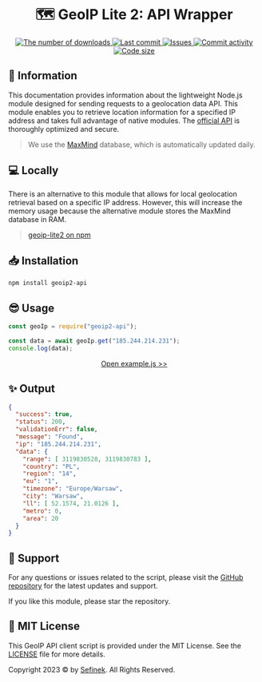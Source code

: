 <div align="center">
    <h1>🗺️ GeoIP Lite 2: API Wrapper</h1>
    <a href="https://www.npmjs.com/package/geoip2-api">
        <img src="https://img.shields.io/npm/dt/geoip2-api?maxAge=3600" alt="The number of downloads">
        <img src="https://img.shields.io/github/last-commit/sefinek24/geoip2-api" alt="Last commit">
        <img src="https://img.shields.io/github/issues/sefinek24/geoip2-api" alt="Issues">
        <img src="https://img.shields.io/github/commit-activity/w/sefinek24/geoip2-api" alt="Commit activity">
        <img src="https://img.shields.io/github/languages/code-size/sefinek24/geoip2-api" alt="Code size">
    </a>
</div>


## 📝 Information
This documentation provides information about the lightweight Node.js module designed for sending requests to a geolocation data API. This module enables you to retrieve location information for a specified IP address and takes full advantage of native modules. The [official API](https://api.sefinek.net/docs/v2) is thoroughly optimized and secure.

> We use the [MaxMind](https://www.maxmind.com) database, which is automatically updated daily.


## 💻 Locally
There is an alternative to this module that allows for local geolocation retrieval based on a specific IP address. However, this will increase the memory usage because the alternative module stores the MaxMind database in RAM.

> [geoip-lite2 on npm](https://www.npmjs.com/package/geoip-lite2)


## 📥 Installation
```bash
npm install geoip2-api
```


## 😎 Usage
```js
const geoIp = require("geoip2-api");

const data = await geoIp.get("185.244.214.231");
console.log(data);
```
<div align="center">
    <a href="example.js">Open example.js >></a>
</div>


## ✨ Output
```json
{
  "success": true,
  "status": 200,
  "validationErr": false,
  "message": "Found",
  "ip": "185.244.214.231",
  "data": {
    "range": [ 3119830528, 3119830783 ],
    "country": "PL",
    "region": "14",
    "eu": "1",
    "timezone": "Europe/Warsaw",
    "city": "Warsaw",
    "ll": [ 52.1574, 21.0126 ],
    "metro": 0,
    "area": 20
  }
}
```


## 💙 Support
For any questions or issues related to the script, please visit the [GitHub repository](https://github.com/sefinek24/geoip2-api) for the latest updates and support.

If you like this module, please star the repository.


## 🔑 MIT License
This GeoIP API client script is provided under the MIT License. See the [LICENSE](LICENSE) file for more details.

Copyright 2023 © by [Sefinek](https://sefinek.net). All Rights Reserved.